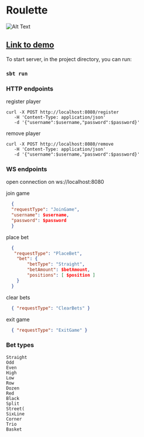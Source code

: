# Roulette

![Alt Text](https://media0.giphy.com/media/a8QPwlgUJoKuumPSFo/giphy.gif)

## [Link to demo](https://wheel-ev0.netlify.com)

To start server, in the project directory, you can run:

### `sbt run`

### HTTP endpoints

register player

```console
curl -X POST http://localhost:8080/register
   -H 'Content-Type: application/json'
   -d '{"username":$username,"password":$password}'
```

remove player

```console
curl -X POST http://localhost:8080/remove
   -H 'Content-Type: application/json'
   -d '{"username":$username,"password":$password}'
```

### WS endpoints

open connection on ws://localhost:8080

join game

```json
  {
  "requestType": "JoinGame",
  "username": $username,
  "password": $password
  }
```

place bet

```json
  {
   "requestType": "PlaceBet",
    "bet": {
        "betType": "Straight",
        "betAmount": $betAmount,
        "positions": [ $position ]
    }
  }
```

clear bets

```json
  { "requestType": "ClearBets" }
```

exit game

```json
  { "requestType": "ExitGame" }
```

### Bet types

    Straight
    Odd
    Even
    High
    Low
    Row
    Dozen
    Red
    Black
    Split
    Street(
    SixLine
    Corner
    Trio
    Basket
